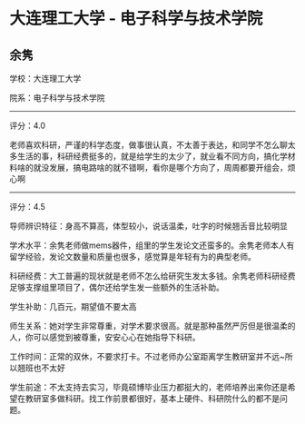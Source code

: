 # 大连理工大学 - 电子科学与技术学院

## 余隽

学校：大连理工大学

院系：电子科学与技术学院

* * *

评分：4.0

老师喜欢科研，严谨的科学态度，做事很认真，不太善于表达，和同学不怎么聊太多生活的事，科研经费挺多的，就是给学生的太少了，就业看不同方向，搞化学材料啥的就没发展，搞电路啥的就不错啊，看你是哪个方向了，周周都要开组会，烦心啊

* * *

评分：4.5

导师辨识特征：身高不算高，体型较小，说话温柔，吐字的时候翘舌音比较明显

学术水平：余隽老师做mems器件，组里的学生发论文还蛮多的。余隽老师本人有留学经验，发论文数量和质量也很多，感觉算是年轻有为的典型老师。

科研经费：大工普遍的现状就是老师不怎么给研究生发太多钱。余隽老师科研经费足够支撑组里项目了，偶尔还给学生发一些额外的生活补助。

学生补助：几百元，期望值不要太高

师生关系：她对学生非常尊重，对学术要求很高。就是那种虽然严厉但是很温柔的人，你可以感觉到被尊重，安安心心在她指导下科研。

工作时间：正常的双休，不要求打卡。不过老师办公室距离学生教研室并不远~所以翘班也不太好

学生前途：不太支持去实习，毕竟硕博毕业压力都挺大的，老师培养出来你还是希望在教研室多做科研。找工作前景都很好，基本上硬件、科研院什么的都不是问题。